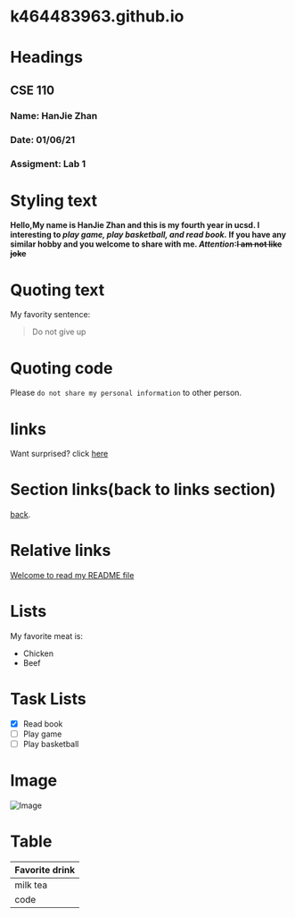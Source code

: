 # k464483963.github.io

# **Headings**
## CSE 110 
### Name:      HanJie Zhan 
### Date:      01/06/21
### Assigment: Lab 1

# **Styling text**

**Hello,My name is HanJie Zhan and this is my fourth year in ucsd. I interesting to _play game, play basketball, and read book._ If you have any similar hobby and you welcome to share with me. _Attention_:~~I am not like joke~~**

# **Quoting text**

My favority sentence:
> Do not give up

# **Quoting code**

Please `do not share my personal information` to other person.

# **links**

Want surprised? click [here](http://www.youtube.com)

# **Section links(back to links section)**

[back](#links).

# **Relative links**

[Welcome to read my README file](main/index.md)

# **Lists**

My favorite meat is:
- Chicken
- Beef

# **Task Lists**

- [x] Read book
- [ ] Play game
- [ ] Play basketball

# **Image**

![Image](http://picsum.photos/200/200)

# **Table**

|Favorite drink|
|---|
|milk tea|
|code|
